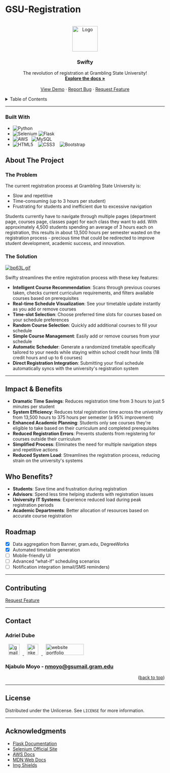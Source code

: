 # GSU-Registration

<!-- PROJECT LOGO -->
<br />
<div align="center">
  <a href="https://github.com/othneildrew/Best-README-Template">
    <img src="images/logo.png" alt="Logo" width="80" height="80">
  </a>

  <h3 align="center">Swifty</h3>

  <p align="center">
    The revolution of registration at Grambling State University!
    <br />
    <a href=""><strong>Explore the docs »</strong></a>
    <br />
    <br />
    <a href="https://github.com/othneildrew/Best-README-Template">View Demo</a>
    &middot;
    <a href="https://github.com/othneildrew/Best-README-Template/issues/new?labels=bug&template=bug-report---.md">Report Bug</a>
    &middot;
    <a href="https://github.com/othneildrew/Best-README-Template/issues/new?labels=enhancement&template=feature-request---.md">Request Feature</a>
  </p>
</div>


<details>
  <summary>Table of Contents</summary>
  <ol>
    <li><a href="#about-the-project">About The Project</a>
      <ul>
        <li><a href="#the-problem">The Problem</a></li>
        <li><a href="#the-solution">The Solution</a></li>
        <li><a href="#technologies-used">Technologies Used</a></li>
        <li><a href="#impact--benefits">Impact & Benefits</a></li>
        <li><a href="#who-benefits">Who Benefits</a></li>
      </ul>
    </li>
    <li><a href="#roadmap">Roadmap</a></li>
    <li><a href="#contributing">Contributing</a></li>
    <li><a href="#contact">Contact</a></li>
    <li><a href="#license">License</a></li>
    <li><a href="#acknowledgments">Acknowledgments</a></li>
  </ol>
</details>


---
### Built With
* ![Python][python]
* ![Selenium][selenium] ![Flask][flask]
* ![AWS][aws] &nbsp; ![MySQL][mysql]
* ![HTML5][html5] &nbsp;&nbsp; ![CSS3][css3] &nbsp;&nbsp; ![Bootstrap][Bootstrap]
  
## About The Project

### The Problem

The current registration process at Grambling State University is:

- Slow and repetitive
- Time-consuming (up to 3 hours per student)
- Frustrating for students and inefficient due to excessive navigation

Students currently have to navigate through multiple pages (department page, courses page, classes page) for each class they want to add.
With approximately 4,500 students spending an average of 3 hours each on registration, this results in about 13,500 hours per semester wasted on the registration process - precious time that could be redirected to improve student development, academic success, and innovation.

### The Solution

[![bp63L.gif](https://s6.gifyu.com/images/bp63L.gif)](https://gifyu.com/image/bp63L)

Swifty streamlines the entire registration process with these key features:
- **Intelligent Course Recommendation**: Scans through previous courses taken, checks current curriculum requirements, and filters available courses based on prerequisites
- **Real-time Schedule Visualization**: See your timetable update instantly as you add or remove courses
- **Time-slot Selection**: Choose preferred time slots for courses based on your schedule preferences
- **Random Course Selection**: Quickly add additional courses to fill your schedule
- **Simple Course Management**: Easily add or remove courses from your schedule
- **Automatic Scheduler**: Generate a randomized timetable specifically tailored to your needs while staying within school credit hour limits (18 credit hours and up to 6 courses)
- **Direct Registration Integration**: Submitting your final schedule automatically syncs with the university's registration system


---


## Impact & Benefits

- **Dramatic Time Savings**: Reduces registration time from 3 hours to just 5 minutes per student
- **System Efficiency**: Reduces total registration time across the university from 13,500 hours to 375 hours per semester (a 95% improvement)
- **Enhanced Academic Planning**: Students only see courses they're eligible to take based on their curriculum and completed prerequisites
- **Reduced Registration Errors**: Prevents students from registering for courses outside their curriculum
- **Simplified Process**: Eliminates the need for multiple navigation steps and repetitive actions
- **Reduced System Load**: Streamlines the registration process, reducing strain on the university's systems

## Who Benefits?

- **Students**: Save time and frustration during registration
- **Advisors**: Spend less time helping students with registration issues
- **University IT Systems**: Experience reduced load during peak registration periods
- **Academic Departments**: Better allocation of resources based on accurate course registration
  
## Roadmap

- [x] Data aggregation from Banner, gram.edu, DegreeWorks  
- [x] Automated timetable generation  
- [ ] Mobile-friendly UI  
- [ ] Advanced “what-if” scheduling scenarios  
- [ ] Notification integration (email/SMS reminders)

---

## Contributing
  <a href="https://github.com/othneildrew/Best-README-Template/issues/new?labels=enhancement&template=feature-request---.md">Request Feature</a>

---

## Contact

### Adriel Dube 
<div align="left">
  <a href="mailto:adrtdube@gmail.com" target="_blank">
    <img src="https://img.shields.io/static/v1?message=Gmail&logo=gmail&label=&color=D14836&logoColor=white&labelColor=&style=for-the-badge" height="35" alt="gmail logo" hspace="10"/>
  </a>

  <a href="https://www.linkedin.com/in/adrieltdube/" target="_blank">
    <img src="https://img.shields.io/static/v1?message=LinkedIn&logo=linkedin&label=&color=0077B5&logoColor=white&labelColor=&style=for-the-badge" height="35" alt="linkedin logo" hspace="10" />
  </a>
  
  <a href="https://adrdube.github.io/" target="_blank">
    <img src="https://imgur.com/aQG90R1.png" height="35"  width="120" alt="website portfolio" hspace="10"/>
  </a>
</div>

### Njabulo Moyo - nmoyo@gsumail.gram.edu

<p align="right">(<a href="#readme-top">back to top</a>)</p>

---

## License

Distributed under the Unlicense. See `LICENSE` for more information.

---

## Acknowledgments

* [Flask Documentation](https://flask.palletsprojects.com/)  
* [Selenium Official Site](https://www.selenium.dev/)  
* [AWS Docs](https://docs.aws.amazon.com/)  
* [MDN Web Docs](https://developer.mozilla.org/)  
* [Img Shields](https://shields.io/)

  
<!-- badge definitions -->
[python]:       https://img.shields.io/badge/Python-3776AB.svg?style=for-the-badge&logo=python&logoColor=white
[selenium]:     https://img.shields.io/badge/Selenium-43B02A.svg?style=for-the-badge&logo=selenium&logoColor=white
[swift]:        https://img.shields.io/badge/Swift-FA7343.svg?style=for-the-badge&logo=swift&logoColor=white
[cpp]:          https://img.shields.io/badge/C%2B%2B-00599C.svg?style=for-the-badge&logo=c%2B%2B&logoColor=white

[aws]:          https://img.shields.io/badge/Amazon%20AWS-232F3E.svg?style=for-the-badge&logo=amazonaws&logoColor=white
[flask]:        https://img.shields.io/badge/Flask-000000.svg?style=for-the-badge&logo=flask&logoColor=white
[vscode]:       https://img.shields.io/badge/VS%20Code-007ACC.svg?style=for-the-badge&logo=visualstudiocode&logoColor=white
[xcode]:        https://img.shields.io/badge/Xcode-147EFB.svg?style=for-the-badge&logo=xcode&logoColor=white

[mysql]:        https://img.shields.io/badge/MySQL-4479A1.svg?style=for-the-badge&logo=mysql&logoColor=white
[postgresql]:   https://img.shields.io/badge/PostgreSQL-336791.svg?style=for-the-badge&logo=postgresql&logoColor=white
[mongodb]:      https://img.shields.io/badge/MongoDB-47A248.svg?style=for-the-badge&logo=mongodb&logoColor=white
[html5]:        https://img.shields.io/badge/HTML5-E34F26.svg?style=for-the-badge&logo=html5&logoColor=white
[css3]:         https://img.shields.io/badge/CSS3-1572B6.svg?style=for-the-badge&logo=css3&logoColor=white
[Bootstrap]:    https://img.shields.io/badge/Bootstrap-563D7C.svg?style=for-the-badge&logo=bootstrap&logoColor=white

